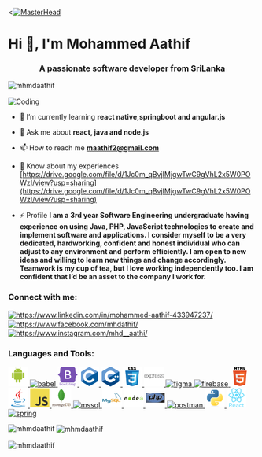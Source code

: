 <[![MasterHead](https://chkskills.com/wp-content/uploads/2020/04/PNC-Animated-Banners.gif)](https://it20636524.io)
<h1 align="left">Hi 👋, I'm Mohammed Aathif</h1>
<h3 align="center">A passionate software developer from SriLanka</h3>
<p align="left"> <img src="https://komarev.com/ghpvc/?username=mhmdaathif&label=Profile%20views&color=0e75b6&style=flat" alt="mhmdaathif" /> </p>
<img align="center" alt="Coding" width="400" src="https://cdn.dribbble.com/users/1162077/screenshots/3848914/programmer.gif">


                                                                                                                                                                                                                                                                          
- 🌱 I’m currently learning **react native,springboot and angular.js**

- 💬 Ask me about **react, java and node.js**

- 📫 How to reach me **maathif2@gmail.com**

- 📄 Know about my experiences [https://drive.google.com/file/d/1Jc0m_qBvjIMjgwTwC9gVhL2x5W0POWzI/view?usp=sharing](https://drive.google.com/file/d/1Jc0m_qBvjIMjgwTwC9gVhL2x5W0POWzI/view?usp=sharing)

- ⚡ Profile **I am a 3rd year Software Engineering undergraduate having experience on using Java, PHP, JavaScript technologies to create and implement software and applications. I consider myself to be a very dedicated, hardworking, confident and honest individual who can adjust to any environment and perform efficiently. I am open to new ideas and willing to learn new things and change accordingly. Teamwork is my cup of tea, but I love working independently too. I am confident that I’d be an asset to the company I work for.**

<h3 align="left">Connect with me:</h3>
<p align="left">
<a href="https://linkedin.com/in/https://www.linkedin.com/in/mohammed-aathif-433947237/" target="blank"><img align="center" src="https://raw.githubusercontent.com/rahuldkjain/github-profile-readme-generator/master/src/images/icons/Social/linked-in-alt.svg" alt="https://www.linkedin.com/in/mohammed-aathif-433947237/" height="30" width="40" /></a>
<a href="https://fb.com/https://www.facebook.com/mhdathif/" target="blank"><img align="center" src="https://raw.githubusercontent.com/rahuldkjain/github-profile-readme-generator/master/src/images/icons/Social/facebook.svg" alt="https://www.facebook.com/mhdathif/" height="30" width="40" /></a>
<a href="https://instagram.com/https://www.instagram.com/mhd__aathi/" target="blank"><img align="center" src="https://raw.githubusercontent.com/rahuldkjain/github-profile-readme-generator/master/src/images/icons/Social/instagram.svg" alt="https://www.instagram.com/mhd__aathi/" height="30" width="40" /></a>
</p>

<h3 align="left">Languages and Tools:</h3>
<p align="left"> <a href="https://developer.android.com" target="_blank" rel="noreferrer"> <img src="https://raw.githubusercontent.com/devicons/devicon/master/icons/android/android-original-wordmark.svg" alt="android" width="40" height="40"/> </a> <a href="https://babeljs.io/" target="_blank" rel="noreferrer"> <img src="https://www.vectorlogo.zone/logos/babeljs/babeljs-icon.svg" alt="babel" width="40" height="40"/> </a> <a href="https://getbootstrap.com" target="_blank" rel="noreferrer"> <img src="https://raw.githubusercontent.com/devicons/devicon/master/icons/bootstrap/bootstrap-plain-wordmark.svg" alt="bootstrap" width="40" height="40"/> </a> <a href="https://www.cprogramming.com/" target="_blank" rel="noreferrer"> <img src="https://raw.githubusercontent.com/devicons/devicon/master/icons/c/c-original.svg" alt="c" width="40" height="40"/> </a> <a href="https://www.w3schools.com/cpp/" target="_blank" rel="noreferrer"> <img src="https://raw.githubusercontent.com/devicons/devicon/master/icons/cplusplus/cplusplus-original.svg" alt="cplusplus" width="40" height="40"/> </a> <a href="https://www.w3schools.com/css/" target="_blank" rel="noreferrer"> <img src="https://raw.githubusercontent.com/devicons/devicon/master/icons/css3/css3-original-wordmark.svg" alt="css3" width="40" height="40"/> </a> <a href="https://expressjs.com" target="_blank" rel="noreferrer"> <img src="https://raw.githubusercontent.com/devicons/devicon/master/icons/express/express-original-wordmark.svg" alt="express" width="40" height="40"/> </a> <a href="https://www.figma.com/" target="_blank" rel="noreferrer"> <img src="https://www.vectorlogo.zone/logos/figma/figma-icon.svg" alt="figma" width="40" height="40"/> </a> <a href="https://firebase.google.com/" target="_blank" rel="noreferrer"> <img src="https://www.vectorlogo.zone/logos/firebase/firebase-icon.svg" alt="firebase" width="40" height="40"/> </a> <a href="https://www.w3.org/html/" target="_blank" rel="noreferrer"> <img src="https://raw.githubusercontent.com/devicons/devicon/master/icons/html5/html5-original-wordmark.svg" alt="html5" width="40" height="40"/> </a> <a href="https://www.java.com" target="_blank" rel="noreferrer"> <img src="https://raw.githubusercontent.com/devicons/devicon/master/icons/java/java-original.svg" alt="java" width="40" height="40"/> </a> <a href="https://developer.mozilla.org/en-US/docs/Web/JavaScript" target="_blank" rel="noreferrer"> <img src="https://raw.githubusercontent.com/devicons/devicon/master/icons/javascript/javascript-original.svg" alt="javascript" width="40" height="40"/> </a> <a href="https://www.mongodb.com/" target="_blank" rel="noreferrer"> <img src="https://raw.githubusercontent.com/devicons/devicon/master/icons/mongodb/mongodb-original-wordmark.svg" alt="mongodb" width="40" height="40"/> </a> <a href="https://www.microsoft.com/en-us/sql-server" target="_blank" rel="noreferrer"> <img src="https://www.svgrepo.com/show/303229/microsoft-sql-server-logo.svg" alt="mssql" width="40" height="40"/> </a> <a href="https://www.mysql.com/" target="_blank" rel="noreferrer"> <img src="https://raw.githubusercontent.com/devicons/devicon/master/icons/mysql/mysql-original-wordmark.svg" alt="mysql" width="40" height="40"/> </a> <a href="https://nodejs.org" target="_blank" rel="noreferrer"> <img src="https://raw.githubusercontent.com/devicons/devicon/master/icons/nodejs/nodejs-original-wordmark.svg" alt="nodejs" width="40" height="40"/> </a> <a href="https://www.php.net" target="_blank" rel="noreferrer"> <img src="https://raw.githubusercontent.com/devicons/devicon/master/icons/php/php-original.svg" alt="php" width="40" height="40"/> </a> <a href="https://postman.com" target="_blank" rel="noreferrer"> <img src="https://www.vectorlogo.zone/logos/getpostman/getpostman-icon.svg" alt="postman" width="40" height="40"/> </a> <a href="https://www.python.org" target="_blank" rel="noreferrer"> <img src="https://raw.githubusercontent.com/devicons/devicon/master/icons/python/python-original.svg" alt="python" width="40" height="40"/> </a> <a href="https://reactjs.org/" target="_blank" rel="noreferrer"> <img src="https://raw.githubusercontent.com/devicons/devicon/master/icons/react/react-original-wordmark.svg" alt="react" width="40" height="40"/> </a> <a href="https://spring.io/" target="_blank" rel="noreferrer"> <img src="https://www.vectorlogo.zone/logos/springio/springio-icon.svg" alt="spring" width="40" height="40"/> </a> </p>

<p><img align="left" src="https://github-readme-stats.vercel.app/api/top-langs?username=mhmdaathif&show_icons=true&locale=en&layout=compact" alt="mhmdaathif" /></p>

<p>&nbsp;<img align="center" src="https://github-readme-stats.vercel.app/api?username=mhmdaathif&show_icons=true&locale=en" alt="mhmdaathif" /></p>

<p><img align="center" src="https://github-readme-streak-stats.herokuapp.com/?user=mhmdaathif&" alt="mhmdaathif" /></p>

